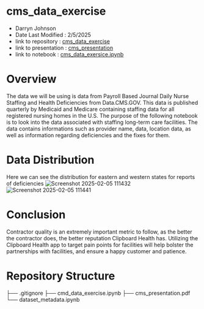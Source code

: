 # cms_data_exercise

- Darryn Johnson
- Date Last Modified : 2/5/2025
- link to repository : [cms_data_exercise](https://github.com/Djohnson1313/cms_data_exercise)
- link to presentation : [cms_presentation](https://github.com/Djohnson1313/cms_data_exercise/blob/main/cms_presentation.pdf)
- link to notebook : [cms_data_exersice.ipynb](https://github.com/Djohnson1313/cms_data_exercise/blob/main/cms_data_exercise.ipynb)

# Overview 

The data we will be using is data from Payroll Based Journal Daily Nurse Staffing and Health Deficiencies from Data.CMS.GOV. 
This data is published quarterly by Medicaid and Medicare containing staffing data for all registered nursing homes in the U.S.
The purpose of the following notebook is to look into the data associated with staffing long-term care facilities. 
The data contains informations such as provider name, data, location data, as well as information regarding deficiencies and the fixes for them.

# Data Distribution
Here we can see the distribution for eastern and western states for reports of deficiencies
![Screenshot 2025-02-05 111432](https://github.com/user-attachments/assets/3bd9b5c7-f4b8-4566-947a-5d2a6a898b0b)
![Screenshot 2025-02-05 111441](https://github.com/user-attachments/assets/ddf2dda2-abac-443e-bbca-3d5d70815ec8)

# Conclusion

Contractor quality is an extremely important metric to follow, as the better the contractor does, the better reputation Clipboard Health has.
Utilizing the Clipboard Health app to target pain points for facilities will help bolster the partnerships with facilities, and ensure a happy customer and patience.

# Repository Structure

├── .gitignore
├── cmd_data_exercise.ipynb
├── cms_presentation.pdf
└── dataset_metadata.ipynb

